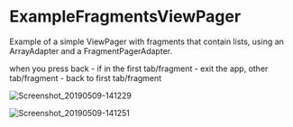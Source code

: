 # ExampleFragmentsViewPager

Example of a simple ViewPager with fragments that contain lists,
using an ArrayAdapter and a FragmentPagerAdapter.

when you press back - if in the first tab/fragment - exit the app, other tab/fragment - back to first tab/fragment

![Screenshot_20190509-141229](https://user-images.githubusercontent.com/33417968/57449642-29cbdb80-7265-11e9-88f4-e32b6f1cf565.png)
  
![Screenshot_20190509-141251](https://user-images.githubusercontent.com/33417968/57449808-8af3af00-7265-11e9-8ee4-78a6ba61ccbb.png)
